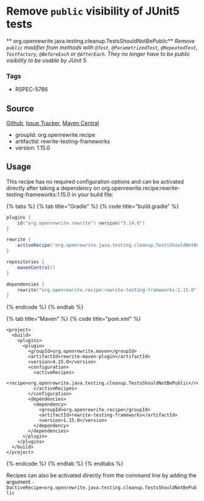 # Remove `public` visibility of JUnit5 tests

** org.openrewrite.java.testing.cleanup.TestsShouldNotBePublic**
_Remove `public` modifier from methods with `@Test`, `@ParametrizedTest`, `@RepeatedTest`, `TestFactory`, `@BeforeEach` or `@AfterEach`. They no longer have to be public visibility to be usable by JUnit 5._

### Tags

* RSPEC-5786

## Source

[Github](https://github.com/openrewrite/rewrite-testing-frameworks), [Issue Tracker](https://github.com/openrewrite/rewrite-testing-frameworks/issues), [Maven Central](https://search.maven.org/artifact/org.openrewrite.recipe/rewrite-testing-frameworks/1.15.0/jar)

* groupId: org.openrewrite.recipe
* artifactId: rewrite-testing-frameworks
* version: 1.15.0


## Usage

This recipe has no required configuration options and can be activated directly after taking a dependency on org.openrewrite.recipe:rewrite-testing-frameworks:1.15.0 in your build file:

{% tabs %}
{% tab title="Gradle" %}
{% code title="build.gradle" %}
```groovy
plugins {
    id("org.openrewrite.rewrite") version("5.14.0")
}

rewrite {
    activeRecipe("org.openrewrite.java.testing.cleanup.TestsShouldNotBePublic")
}

repositories {
    mavenCentral()
}

dependencies {
    rewrite("org.openrewrite.recipe:rewrite-testing-frameworks:1.15.0")
}
```
{% endcode %}
{% endtab %}

{% tab title="Maven" %}
{% code title="pom.xml" %}
```markup
<project>
  <build>
    <plugins>
      <plugin>
        <groupId>org.openrewrite.maven</groupId>
        <artifactId>rewrite-maven-plugin</artifactId>
        <version>4.15.0</version>
        <configuration>
          <activeRecipes>
            <recipe>org.openrewrite.java.testing.cleanup.TestsShouldNotBePublic</recipe>
          </activeRecipes>
        </configuration>
        <dependencies>
          <dependency>
            <groupId>org.openrewrite.recipe</groupId>
            <artifactId>rewrite-testing-frameworks</artifactId>
            <version>1.15.0</version>
          </dependency>
        </dependencies>
      </plugin>
    </plugins>
  </build>
</project>
```
{% endcode %}
{% endtab %}
{% endtabs %}

Recipes can also be activated directly from the command line by adding the argument `-DactiveRecipe=org.openrewrite.java.testing.cleanup.TestsShouldNotBePublic`
